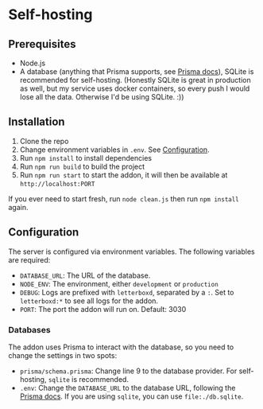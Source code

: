 # Self-hosting

## Prerequisites

- Node.js
- A database (anything that Prisma supports, see [Prisma docs](https://www.prisma.io/docs/orm/overview/databases)), SQLite is recommended for self-hosting. (Honestly SQLite is great in production as well, but my service uses docker containers, so every push I would lose all the data. Otherwise I'd be using SQLite. :))

## Installation

1. Clone the repo
2. Change environment variables in `.env`. See [Configuration](#configuration).
3. Run `npm install` to install dependencies
4. Run `npm run build` to build the project
5. Run `npm run start` to start the addon, it will then be available at `http://localhost:PORT`

If you ever need to start fresh, run `node clean.js` then run `npm install` again.

## Configuration

The server is configured via environment variables. The following variables are required:

- `DATABASE_URL`: The URL of the database.
- `NODE_ENV`: The environment, either `development` or `production`
- `DEBUG`: Logs are prefixed with `letterboxd`, separated by a `:`. Set to `letterboxd:*` to see all logs for the addon.
- `PORT`: The port the addon will run on. Default: 3030

### Databases

The addon uses Prisma to interact with the database, so you need to change the settings in two spots:

- `prisma/schema.prisma`: Change line 9 to the database provider. For self-hosting, `sqlite` is recommended.
- `.env`: Change the `DATABASE_URL` to the database URL, following the [Prisma docs](https://www.prisma.io/docs/reference/database-reference/connection-urls). If you are using `sqlite`, you can use `file:./db.sqlite`.
